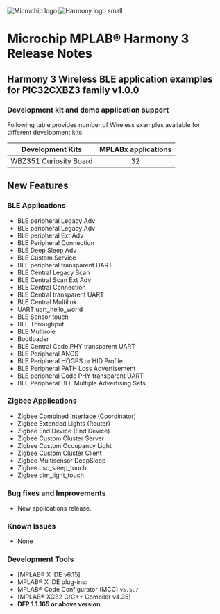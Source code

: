 ﻿![Microchip logo](https://raw.githubusercontent.com/wiki/Microchip-MPLAB-Harmony/Microchip-MPLAB-Harmony.github.io/images/microchip_logo.png)
![Harmony logo small](https://raw.githubusercontent.com/wiki/Microchip-MPLAB-Harmony/Microchip-MPLAB-Harmony.github.io/images/microchip_mplab_harmony_logo_small.png)

# Microchip MPLAB® Harmony 3 Release Notes

## Harmony 3 Wireless BLE application examples for PIC32CXBZ3 family  **v1.0.0**

### Development kit and demo application support

Following table provides number of Wireless examples available for different development kits.

| Development Kits           | MPLABx applications |
|:--------------------------:|:-------------------:|
| WBZ351 Curiosity Board 	 |       32             |

## New Features
### BLE Applications
- BLE peripheral Legacy Adv
- BLE peripheral Legacy Adv 
- BLE peripheral Ext Adv 
- BLE Peripheral Connection 
- BLE Deep Sleep Adv
- BLE Custom Service 
- BLE peripheral transparent UART
- BLE Central Legacy Scan
- BLE Central Scan Ext Adv
- BLE Central Connection
- BLE Central transparent UART
- BLE Central Multilink 
- UART  uart_hello_world 
- BLE Sensor touch
- BLE Throughput
- BLE Multirole
- Bootloader
- BLE Central Code PHY transparent UART
- BLE Peripheral ANCS
- BLE Peripheral HOGPS or HID Profile
- BLE Peripheral PATH Loss Advertisement
- BLE peripheral Code PHY transparent UART
- BLE Peripheral BLE Multiple Advertising Sets

### Zigbee Applications 
- Zigbee Combined Interface (Coordinator)
- Zigbee Extended Lights (Router)
- Zigbee End Device (End Device)
- Zigbee Custom Cluster Server
- Zigbee Custom Occupancy Light
- Zigbee Custom Cluster Client
- Zigbee Multisensor DeepSleep
- Zigbee csc_sleep_touch
- Zigbee dim_light_touch

### Bug fixes and Improvements
- New applications release.


### Known Issues
- None 

### Development Tools

- [MPLAB® X IDE v6.15]
- MPLAB® X IDE plug-ins:
- MPLAB® Code Configurator (MCC) `v5.5.7`
- [MPLAB® XC32 C/C++ Compiler v4.35]
- **DFP 1.1.165 or above version**
